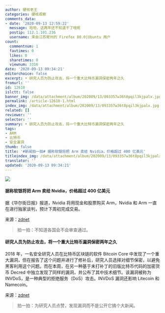 ```yaml
---
author: 硬核老王
categories: 硬核观察
comments_data:
- date: '2020-09-13 12:59:22'
  message: 哈哈，这两年还不知道干了啥呢
  postip: 112.1.101.236
  username: 来自江苏常州的 Firefox 80.0|Ubuntu 用户
count:
  commentnum: 1
  favtimes: 0
  likes: 0
  sharetimes: 0
  viewnum: 3316
date: '2020-09-13 09:34:21'
editorchoice: false
excerpt: • 研究人员为防止攻击，将一个重大比特币漏洞保密两年之久
fromurl: ''
id: 12610
islctt: false
banner_img: /data/attachment/album/202009/13/093357w36t8pqil3kjpalx.jpg
permalink: /article-12610-1.html
index_img: /data/attachment/album/202009/13/093357w36t8pqil3kjpalx.jpg
related: []
reviewer: ''
selector: ''
summary: • 研究人员为防止攻击，将一个重大比特币漏洞保密两年之久
tags:
- ARM
- 比特币
- 安全漏洞
thumb: false
title: '#新闻拍一拍# 据称软银将把 Arm 卖给 Nvidia，价格超过 400 亿美元'
titleindex_img: /data/attachment/album/202009/13/093357w36t8pqil3kjpalx.jpg
translator: ''
updated: '2020-09-13 09:34:21'
---
```


![](/data/attachment/album/202009/13/093357w36t8pqil3kjpalx.jpg)


#### 据称软银将把 Arm 卖给 Nvidia，价格超过 400 亿美元


据《华尔街日报》报道，Nvidia 将用现金和股票购买 Arm，Nvidia 和 Arm 一直在进行独家谈判，预计下周初完成交易。


来源：[zdnet](https://www.zdnet.com/article/nvidia-close-to-acquiring-arm-from-softbank-for-more-than-40b-says-wsj/)



> 
> 拍一拍：不知道各国会不会审查通过。
> 
> 
> 


#### 研究人员为防止攻击，将一个重大比特币漏洞保密两年之久


2018 年，一名安全研究人员在比特币区块链的软件 Bitcoin Core 中发现了一个重大漏洞，但在报告了这个问题并进行了修补后，研究人员选择对细节保密，以避免黑客利用这个问题。而在本周，在另一种基于未打补丁的旧版比特币代码的加密货币 Decred 中独立发现了同样的漏洞，并公布了其中技术细节。该漏洞被称为 INVDoS，是一种典型的拒绝服务（DoS）攻击。INVDoS 漏洞还影响 Litecoin 和 Namecoin。


来源：[zdnet](https://www.zdnet.com/article/researcher-kept-a-major-bitcoin-bug-secret-for-two-years-to-prevent-attacks/)



> 
> 拍一拍：为研究人员点赞，发现漏洞而不是公开它搞个大新闻。
> 
> 
>